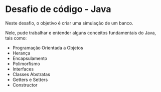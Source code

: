 # Desafio de código - Java

Neste desafio, o objetivo é criar uma simulação de um banco.

Nele, pude trabalhar e entender alguns conceitos fundamentais do Java, tais como:

- Programação Orientada a Objetos
- Herança
- Encapsulamento
- Polimorfismo
- Interfaces
- Classes Abstratas
- Getters e Setters
- Constructor